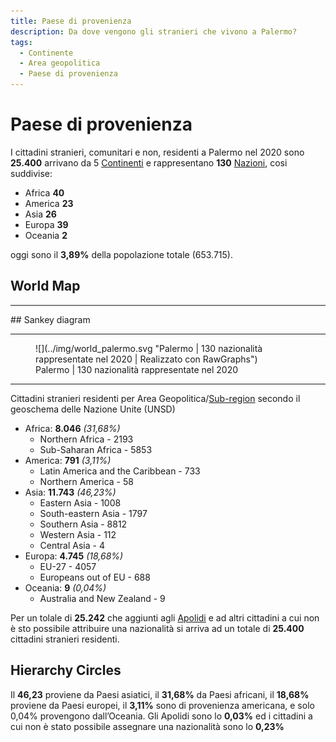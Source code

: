 ```yaml
---
title: Paese di provenienza
description: Da dove vengono gli stranieri che vivono a Palermo?
tags:
  - Continente
  - Area geopolitica
  - Paese di provenienza
---
```

<style>
.md-typeset .md-typeset h1 {line-height: 0px!important;}
.md-typeset h2 {font-size: 0px!important; line-height: 0px!important; margin: 0px!important;}
/*.md-typeset {line-height: 0px!important;}*/
.md-typeset h1:target:before, .md-typeset h2:target:before, .md-typeset h3:target:before {padding-top: 2rem!important;}
</style>

# Paese di provenienza

I cittadini stranieri, comunitari e non, residenti a Palermo nel 2020  sono **25.400** arrivano da 5 [Continenti](https://it.wikipedia.org/wiki/Continente) e rappresentano  **130** [Nazioni](https://it.wikipedia.org/wiki/Geoschema_delle_Nazioni_Unite), cosi suddivise:

- Africa	**40**	
- America	**23**	
- Asia		**26**	
- Europa	**39**	
- Oceania	**2**	

oggi sono il **3,89%** della popolazione totale (653.715).

## World Map
<body> 
<div class='tableauPlaceholder' id='viz1646185917086' style='position: relative'><object class='tableauViz'  style='display:none;'><param name='host_url' value='https%3A%2F%2Fpublic.tableau.com%2F' /> <param name='embed_code_version' value='3' /> <param name='site_root' value='' /><param name='name' value='Stranieri_2020_Continenti&#47;World__Palermo' /><param name='tabs' value='no' /><param name='toolbar' value='yes' /><param name='animate_transition' value='yes' /><param name='display_static_image' value='yes' /><param name='display_spinner' value='yes' /><param name='display_overlay' value='yes' /><param name='display_count' value='yes' /><param name='language' value='it-IT' /><param name='filter' value='publish=yes' /></object></div>                <script type='text/javascript'>                    var divElement = document.getElementById('viz1646185917086');                    var vizElement = divElement.getElementsByTagName('object')[0];                    if ( divElement.offsetWidth > 800 ) { vizElement.style.width='100%';vizElement.style.height=(divElement.offsetWidth*0.75)+'px';} else if ( divElement.offsetWidth > 500 ) { vizElement.style.width='100%';vizElement.style.height=(divElement.offsetWidth*0.75)+'px';} else { vizElement.style.width='100%';vizElement.style.height='727px';}                     var scriptElement = document.createElement('script');                    scriptElement.src = 'https://public.tableau.com/javascripts/api/viz_v1.js';                    vizElement.parentNode.insertBefore(scriptElement, vizElement);                </script>

<hr>
</body> 
## Sankey diagram
<body> 
<div class="flourish-embed flourish-sankey" data-src="visualisation/8817423"><script src="https://public.flourish.studio/resources/embed.js"></script></div>
<hr>
</body> 
<figure markdown>
![](../img/world_palermo.svg "Palermo | 130 nazionalità rappresentate nel 2020 |  Realizzato con RawGraphs")
  <figcaption>Palermo | 130 nazionalità rappresentate nel 2020</figcaption>
</figure>

---

Cittadini stranieri residenti per Area Geopolitica/[Sub-region](https://it.wikipedia.org/wiki/Geoschema_delle_Nazioni_Unite) secondo il geoschema delle Nazione Unite (UNSD)

- Africa: **8.046** *(31,68%)*
	- Northern Africa - 2193
	- Sub-Saharan Africa - 5853
- America: **791** *(3,11%)*
	- Latin America and the Caribbean - 733
	- Northern America - 58
- Asia: **11.743** *(46,23%)*
	- Eastern Asia - 1008
	- South-eastern Asia - 1797
	- Southern Asia - 8812
	- Western Asia - 112
	- Central Asia - 4
- Europa: **4.745** *(18,68%)*
	- EU-27 - 4057
	- Europeans out of EU - 688
- Oceania: **9** *(0,04%)*
	- Australia and New Zealand - 9
	
Per un tolale di **25.242** che aggiunti agli [Apolidi](https://it.wikipedia.org/wiki/Apolidia) e ad altri cittadini a cui non è sto possibile attribuire una nazionalità si arriva ad un totale di **25.400** cittadini stranieri residenti.

## Hierarchy Circles
<body> 
<div class="flourish-embed flourish-hierarchy" data-src="visualisation/8847939"><script src="https://public.flourish.studio/resources/embed.js"></script></div>
</body> 

Il **46,23** proviene da Paesi asiatici, il **31,68%** da Paesi africani, il **18,68%** proviene da Paesi europei, il **3,11%** sono di provenienza americana, e solo 0,04% provengono dall’Oceania. Gli Apolidi sono lo **0,03%** ed i cittadini a cui non è stato possibile assegnare una nazionalità sono lo **0,23%**